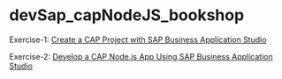 # devSap_capNodeJS_bookshop

Exercise-1: 
[Create a CAP Project with SAP Business Application Studio](https://developers.sap.com/tutorials/btp-cap-beginner-bas-wizard.html#92e4de82-7948-4d97-95cf-f763fe6108c4)

Exercise-2:
[Develop a CAP Node.js App Using SAP Business Application Studio](https://developers.sap.com/group.appstudio-cap-nodejs.html)

